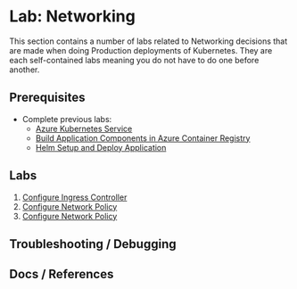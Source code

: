 # Lab: Networking

This section contains a number of labs related to Networking decisions that are made when doing Production deployments of Kubernetes. They are each self-contained labs meaning you do not have to do one before another.

## Prerequisites

* Complete previous labs:
    * [Azure Kubernetes Service](../create-aks-cluster/README.md)
    * [Build Application Components in Azure Container Registry](../build-application/README.md)
    * [Helm Setup and Deploy Application](../helm-setup-deploy/README.md)

## Labs

1. [Configure Ingress Controller](ingress/README.md)
2. [Configure Network Policy](network-policy/README.md)
3. [Configure Network Policy](network-policy/README.md)


## Troubleshooting / Debugging


## Docs / References

